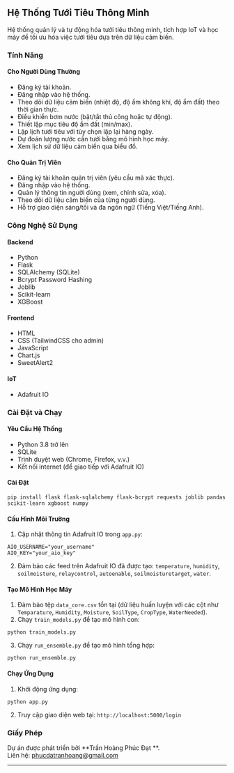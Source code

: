 
## Hệ Thống Tưới Tiêu Thông Minh

Hệ thống quản lý và tự động hóa tưới tiêu thông minh, tích hợp IoT và học máy để tối ưu hóa việc tưới tiêu dựa trên dữ liệu cảm biến.

### Tính Năng

#### Cho Người Dùng Thường
- Đăng ký tài khoản.
- Đăng nhập vào hệ thống.
- Theo dõi dữ liệu cảm biến (nhiệt độ, độ ẩm không khí, độ ẩm đất) theo thời gian thực.
- Điều khiển bơm nước (bật/tắt thủ công hoặc tự động).
- Thiết lập mục tiêu độ ẩm đất (min/max).
- Lập lịch tưới tiêu với tùy chọn lặp lại hàng ngày.
- Dự đoán lượng nước cần tưới bằng mô hình học máy.
- Xem lịch sử dữ liệu cảm biến qua biểu đồ.

#### Cho Quản Trị Viên
- Đăng ký tài khoản quản trị viên (yêu cầu mã xác thực).
- Đăng nhập vào hệ thống.
- Quản lý thông tin người dùng (xem, chỉnh sửa, xóa).
- Theo dõi dữ liệu cảm biến của từng người dùng.
- Hỗ trợ giao diện sáng/tối và đa ngôn ngữ (Tiếng Việt/Tiếng Anh).

### Công Nghệ Sử Dụng

#### Backend
- Python
- Flask
- SQLAlchemy (SQLite)
- Bcrypt Password Hashing
- Joblib
- Scikit-learn
- XGBoost

#### Frontend
- HTML
- CSS (TailwindCSS cho admin)
- JavaScript
- Chart.js
- SweetAlert2

#### IoT
- Adafruit IO

### Cài Đặt và Chạy

#### Yêu Cầu Hệ Thống
- Python 3.8 trở lên
- SQLite
- Trình duyệt web (Chrome, Firefox, v.v.)
- Kết nối internet (để giao tiếp với Adafruit IO)

#### Cài Đặt
```
pip install flask flask-sqlalchemy flask-bcrypt requests joblib pandas scikit-learn xgboost numpy
```

#### Cấu Hình Môi Trường
1. Cập nhật thông tin Adafruit IO trong `app.py`:
```
AIO_USERNAME="your_username"
AIO_KEY="your_aio_key"
```
2. Đảm bảo các feed trên Adafruit IO đã được tạo: `temperature`, `humidity`, `soilmoisture`, `relaycontrol`, `autoenable`, `soilmoisturetarget`, `water`.

#### Tạo Mô Hình Học Máy
1. Đảm bảo tệp `data_core.csv` tồn tại (dữ liệu huấn luyện với các cột như `Temparature`, `Humidity`, `Moisture`, `SoilType`, `CropType`, `WaterNeeded`).
2. Chạy `train_models.py` để tạo mô hình con:
```
python train_models.py
```
3. Chạy `run_ensemble.py` để tạo mô hình tổng hợp:
```
python run_ensemble.py
```

#### Chạy Ứng Dụng
1. Khởi động ứng dụng:
```
python app.py
```
2. Truy cập giao diện web tại: `http://localhost:5000/login`


### Giấy Phép
Dự án được phát triển bởi **Trần Hoàng Phúc Đạt **.  
Liên hệ: phucdatranhoang@gmail.com

---

